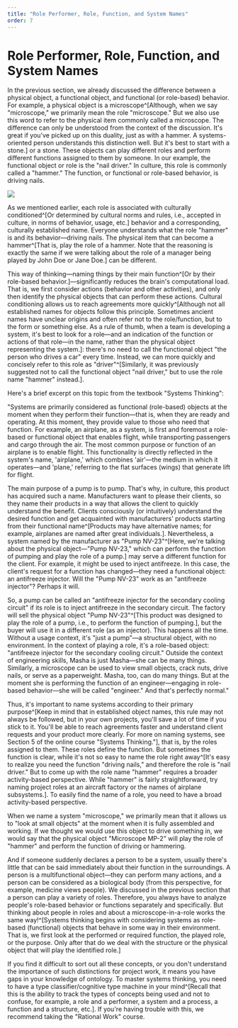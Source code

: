 ```yaml
---
title: "Role Performer, Role, Function, and System Names"
order: 7
---
```


# Role Performer, Role, Function, and System Names

In the previous section, we already discussed the difference between a physical object, a functional object, and functional (or role-based) behavior. For example, a physical object is a microscope^[Although, when we say "microscope," we primarily mean the role "microscope." But we also use this word to refer to the physical item commonly called a microscope. The difference can only be understood from the context of the discussion. It's great if you've picked up on this duality, just as with a hammer. A systems-oriented person understands this distinction well. But it's best to start with a stone.] or a stone. These objects can play different roles and perform different functions assigned to them by someone. In our example, the functional object or role is the "nail driver." In culture, this role is commonly called a "hammer." The function, or functional or role-based behavior, is driving nails.

![](/en/systems-thinking-introduction/Nail_Driving_Objects_Comparison.png)

As we mentioned earlier, each role is associated with culturally conditioned^[Or determined by cultural norms and rules, i.e., accepted in culture, in norms of behavior, usage, etc.] behavior and a corresponding, culturally established name. Everyone understands what the role "hammer" is and its behavior—driving nails. The physical item that can become a hammer^[That is, play the role of a hammer. Note that the reasoning is exactly the same if we were talking about the role of a manager being played by John Doe or Jane Doe.] can be different.

This way of thinking—naming things by their main function^[Or by their role-based behavior.]—significantly reduces the brain's computational load. That is, we first consider actions (behavior and other activities), and only then identify the physical objects that can perform these actions. Cultural conditioning allows us to reach agreements more quickly^[Although not all established names for objects follow this principle. Sometimes ancient names have unclear origins and often refer not to the role/function, but to the form or something else. As a rule of thumb, when a team is developing a system, it's best to look for a role—and an indication of the function or actions of that role—in the name, rather than the physical object representing the system.]: there's no need to call the functional object "the person who drives a car" every time. Instead, we can more quickly and concisely refer to this role as "driver"^[Similarly, it was previously suggested not to call the functional object "nail driver," but to use the role name "hammer" instead.].

Here's a brief excerpt on this topic from the textbook "Systems Thinking":

"Systems are primarily considered as functional (role-based) objects at the moment when they perform their function—that is, when they are ready and operating. At this moment, they provide value to those who need that function. For example, an airplane, as a system, is first and foremost a role-based or functional object that enables flight, while transporting passengers and cargo through the air. The most common purpose or function of an airplane is to enable flight. This functionality is directly reflected in the system's name, 'airplane,' which combines 'air'—the medium in which it operates—and 'plane,' referring to the flat surfaces (wings) that generate lift for flight.

The main purpose of a pump is to pump. That's why, in culture, this product has acquired such a name. Manufacturers want to please their clients, so they name their products in a way that allows the client to quickly understand the benefit. Clients consciously (or intuitively) understand the desired function and get acquainted with manufacturers' products starting from their functional name^[Products may have alternative names; for example, airplanes are named after great individuals.]. Nevertheless, a system named by the manufacturer as "Pump NV-23"^[Here, we're talking about the physical object—"Pump NV-23," which can perform the function of pumping and play the role of a pump.] may serve a different function for the client. For example, it might be used to inject antifreeze. In this case, the client's request for a function has changed—they need a functional object: an antifreeze injector. Will the "Pump NV-23" work as an "antifreeze injector"? Perhaps it will.

So, a pump can be called an "antifreeze injector for the secondary cooling circuit" if its role is to inject antifreeze in the secondary circuit. The factory will sell the physical object "Pump NV-23"^[This product was designed to play the role of a pump, i.e., to perform the function of pumping.], but the buyer will use it in a different role (as an injector). This happens all the time. Without a usage context, it's "just a pump"—a structural object, with no environment. In the context of playing a role, it's a role-based object: "antifreeze injector for the secondary cooling circuit." Outside the context of engineering skills, Masha is just Masha—she can be many things. Similarly, a microscope can be used to view small objects, crack nuts, drive nails, or serve as a paperweight. Masha, too, can do many things. But at the moment she is performing the function of an engineer—engaging in role-based behavior—she will be called "engineer." And that's perfectly normal."

Thus, it's important to name systems according to their primary purpose^[Keep in mind that in established object names, this rule may not always be followed, but in your own projects, you'll save a lot of time if you stick to it. You'll be able to reach agreements faster and understand client requests and your product more clearly. For more on naming systems, see Section 5 of the online course "Systems Thinking."], that is, by the roles assigned to them. These roles define the function. But sometimes the function is clear, while it's not so easy to name the role right away^[It's easy to realize you need the function "driving nails," and therefore the role is "nail driver." But to come up with the role name "hammer" requires a broader activity-based perspective. While "hammer" is fairly straightforward, try naming project roles at an aircraft factory or the names of airplane subsystems.]. To easily find the name of a role, you need to have a broad activity-based perspective.

When we name a system "microscope," we primarily mean that it allows us to "look at small objects" at the moment when it is fully assembled and working. If we thought we would use this object to drive something in, we would say that the physical object "Microscope MP-2" will play the role of "hammer" and perform the function of driving or hammering.

And if someone suddenly declares a person to be a system, usually there's little that can be said immediately about their function in the surroundings. A person is a multifunctional object—they can perform many actions, and a person can be considered as a biological body (from this perspective, for example, medicine views people). We discussed in the previous section that a person can play a variety of roles. Therefore, you always have to analyze people's role-based behavior or functions separately and specifically. But thinking about people in roles and about a microscope-in-a-role works the same way!^[Systems thinking begins with considering systems as role-based (functional) objects that behave in some way in their environment. That is, we first look at the performed or required function, the played role, or the purpose. Only after that do we deal with the structure or the physical object that will play the identified role.]

If you find it difficult to sort out all these concepts, or you don't understand the importance of such distinctions for project work, it means you have gaps in your knowledge of ontology. To master systems thinking, you need to have a type classifier/cognitive type machine in your mind^[Recall that this is the ability to track the types of concepts being used and not to confuse, for example, a role and a performer, a system and a process, a function and a structure, etc.]. If you're having trouble with this, we recommend taking the "Rational Work" course.